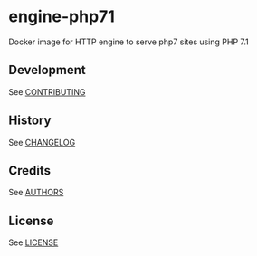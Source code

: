# engine-php71
Docker image for HTTP engine to serve php7 sites using PHP 7.1

## Development
See [CONTRIBUTING](CONTRIBUTING.md)

## History
See [CHANGELOG](CHANGELOG.md)

## Credits
See [AUTHORS](AUTHORS.md)

## License
See [LICENSE](LICENSE)
